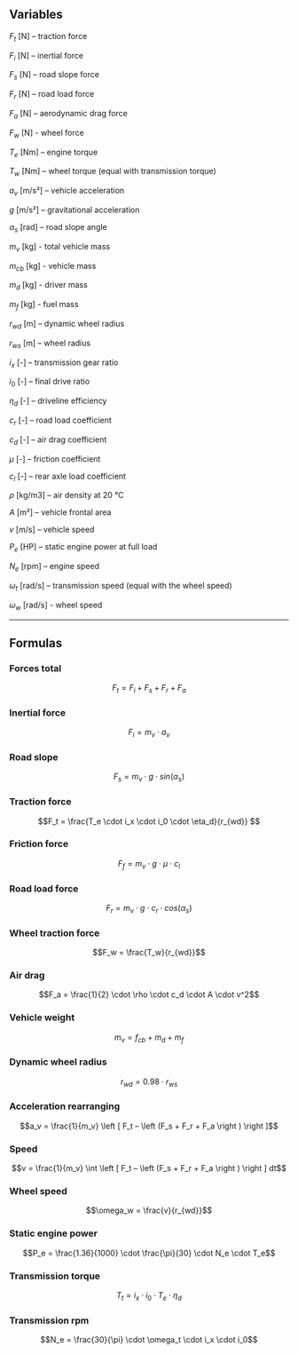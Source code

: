 ## Variables

$F_t$ [N] – traction force

$F_i$ [N] – inertial force

$F_s$ [N] – road slope force

$F_r$ [N] – road load force

$F_a$ [N] – aerodynamic drag force

$F_w$ [N] - wheel force

$T_e$ [Nm] – engine torque

$T_w$ [Nm] – wheel torque (equal with transmission torque)

$a_v$ [m/s²] – vehicle acceleration

$g$ [m/s²] – gravitational acceleration

$α_s$ [rad] – road slope angle

$m_v$ [kg] - total vehicle mass

$m_{cb}$ [kg] - vehicle mass

$m_d$ [kg] - driver mass

$m_f$ [kg] - fuel mass

$r_{wd}$ [m] – dynamic wheel radius

$r_{ws}$ [m] – wheel radius

$i_x$ [-] – transmission gear ratio

$i_0$ [-] – final drive ratio

$η_d$ [-] – driveline efficiency

$c_r$ [-] – road load coefficient

$c_d$ [-] – air drag coefficient

$μ$ [-] – friction coefficient

$c_l$ [-] – rear axle load coefficient

$ρ$ [kg/m3] – air density at 20 °C

$A$ [m²] – vehicle frontal area

$v$ [m/s] – vehicle speed

$P_e$ [HP] – static engine power at full load

$N_e$ [rpm] – engine speed

$ω_t$ [rad/s] – transmission speed (equal with the wheel speed)

$\omega_w$ [rad/s] - wheel speed

---

## Formulas

### Forces total

$$F_t = F_i + F_s + F_r + F_a$$

### Inertial force

$$F_i = m_v \cdot a_v$$

### Road slope

$$F_s = m_v \cdot g \cdot sin(\alpha_s)$$

### Traction force

$$F_t = \frac{T_e \cdot i_x \cdot i_0 \cdot \eta_d}{r_{wd}} $$

### Friction force

$$F_f = m_v \cdot g \cdot \mu \cdot c_l$$

### Road load force

$$F_r = m_v \cdot g \cdot c_r \cdot cos(\alpha_s)$$

### Wheel traction force

$$F_w = \frac{T_w}{r_{wd}}$$

### Air drag

$$F_a = \frac{1}{2} \cdot \rho \cdot c_d \cdot A \cdot v^2$$

### Vehicle weight

$$m_v = f_{cb} + m_d + m_f$$

### Dynamic wheel radius

$$r_{wd} = 0.98 \cdot r_{ws}$$

### Acceleration rearranging

$$a_v = \frac{1}{m_v} \left [ F_t – \left (F_s + F_r + F_a \right ) \right ]$$

### Speed

$$v = \frac{1}{m_v} \int \left [ F_t – \left (F_s + F_r + F_a \right ) \right ] dt$$

### Wheel speed

$$\omega_w = \frac{v}{r_{wd}}$$

### Static engine power

$$P_e = \frac{1.36}{1000} \cdot \frac{\pi}{30} \cdot N_e \cdot T_e$$

### Transmission torque

$$T_t = i_x \cdot i_0 \cdot T_e \cdot \eta_d$$

### Transmission rpm

$$N_e = \frac{30}{\pi} \cdot \omega_t \cdot i_x \cdot i_0$$
